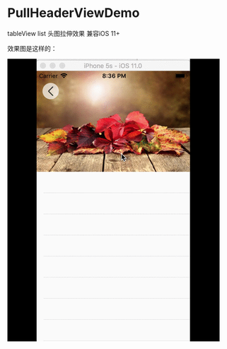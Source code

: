 # PullHeaderViewDemo
tableView list 头图拉伸效果 兼容iOS 11+

效果图是这样的：

![image]( https://github.com/Li-Qun/PullHeaderViewDemo/blob/master/1111111.gif)


